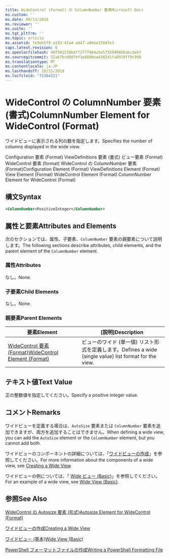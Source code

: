 ```yaml
---
title: WideControl (Format) の ColumnNumber 要素Microsoft Docs
ms.custom: ''
ms.date: 09/13/2016
ms.reviewer: ''
ms.suite: ''
ms.tgt_pltfrm: ''
ms.topic: article
ms.assetid: fe9eb5f9-a193-41a4-ad47-a96ba3f8d7e3
caps.latest.revision: 8
ms.openlocfilehash: 49f501538b8f72777984a5e575b999866abcdebf
ms.sourcegitcommit: 52a67bcd9d7bf3e8600ea4302d1fa8970ff9c998
ms.translationtype: MT
ms.contentlocale: ja-JP
ms.lasthandoff: 10/15/2019
ms.locfileid: "72364221"
---
```

# <a name="columnnumber-element-for-widecontrol-format"></a><span data-ttu-id="4fb0c-102">WideControl の ColumnNumber 要素 (書式)</span><span class="sxs-lookup"><span data-stu-id="4fb0c-102">ColumnNumber Element for WideControl (Format)</span></span>

<span data-ttu-id="4fb0c-103">ワイドビューに表示される列の数を指定します。</span><span class="sxs-lookup"><span data-stu-id="4fb0c-103">Specifies the number of columns displayed in the wide view.</span></span>

<span data-ttu-id="4fb0c-104">Configuration 要素 (Format) ViewDefinitions 要素 (書式) ビュー要素 (Format) WideControl 要素 (format) WideControl の ColumnNumber 要素 (Format)</span><span class="sxs-lookup"><span data-stu-id="4fb0c-104">Configuration Element (Format) ViewDefinitions Element (Format) View Element (Format) WideControl Element (Format) ColumnNumber Element for WideControl (Format)</span></span>

## <a name="syntax"></a><span data-ttu-id="4fb0c-105">構文</span><span class="sxs-lookup"><span data-stu-id="4fb0c-105">Syntax</span></span>

```xml
<ColumnNumber>PositiveInteger</ColumnNumber>
```

## <a name="attributes-and-elements"></a><span data-ttu-id="4fb0c-106">属性と要素</span><span class="sxs-lookup"><span data-stu-id="4fb0c-106">Attributes and Elements</span></span>

<span data-ttu-id="4fb0c-107">次のセクションでは、属性、子要素、`ColumnNumber` 要素の親要素について説明します。</span><span class="sxs-lookup"><span data-stu-id="4fb0c-107">The following sections describe attributes, child elements, and the parent element of the `ColumnNumber` element.</span></span>

### <a name="attributes"></a><span data-ttu-id="4fb0c-108">属性</span><span class="sxs-lookup"><span data-stu-id="4fb0c-108">Attributes</span></span>

<span data-ttu-id="4fb0c-109">なし。</span><span class="sxs-lookup"><span data-stu-id="4fb0c-109">None.</span></span>

### <a name="child-elements"></a><span data-ttu-id="4fb0c-110">子要素</span><span class="sxs-lookup"><span data-stu-id="4fb0c-110">Child Elements</span></span>

<span data-ttu-id="4fb0c-111">なし。</span><span class="sxs-lookup"><span data-stu-id="4fb0c-111">None.</span></span>

### <a name="parent-elements"></a><span data-ttu-id="4fb0c-112">親要素</span><span class="sxs-lookup"><span data-stu-id="4fb0c-112">Parent Elements</span></span>

|<span data-ttu-id="4fb0c-113">要素</span><span class="sxs-lookup"><span data-stu-id="4fb0c-113">Element</span></span>|<span data-ttu-id="4fb0c-114">[説明]</span><span class="sxs-lookup"><span data-stu-id="4fb0c-114">Description</span></span>|
|-------------|-----------------|
|[<span data-ttu-id="4fb0c-115">WideControl 要素 (Format)</span><span class="sxs-lookup"><span data-stu-id="4fb0c-115">WideControl Element (Format)</span></span>](./widecontrol-element-format.md)|<span data-ttu-id="4fb0c-116">ビューのワイド (単一値) リスト形式を定義します。</span><span class="sxs-lookup"><span data-stu-id="4fb0c-116">Defines a wide (single value) list format for the view.</span></span>|

## <a name="text-value"></a><span data-ttu-id="4fb0c-117">テキスト値</span><span class="sxs-lookup"><span data-stu-id="4fb0c-117">Text Value</span></span>

<span data-ttu-id="4fb0c-118">正の整数値を指定してください。</span><span class="sxs-lookup"><span data-stu-id="4fb0c-118">Specify a positive integer value.</span></span>

## <a name="remarks"></a><span data-ttu-id="4fb0c-119">コメント</span><span class="sxs-lookup"><span data-stu-id="4fb0c-119">Remarks</span></span>

<span data-ttu-id="4fb0c-120">ワイドビューを定義する場合は、`AutoSize` 要素または `ColumnNumber` 要素を追加できますが、両方を追加することはできません。</span><span class="sxs-lookup"><span data-stu-id="4fb0c-120">When defining a wide view, you can add the `AutoSize` element or the `ColumnNumber` element, but you cannot add both.</span></span>

<span data-ttu-id="4fb0c-121">ワイドビューのコンポーネントの詳細については、「[ワイドビューの作成](./creating-a-wide-view.md)」を参照してください。</span><span class="sxs-lookup"><span data-stu-id="4fb0c-121">For more information about the components of a wide view, see [Creating a Wide View](./creating-a-wide-view.md).</span></span>

<span data-ttu-id="4fb0c-122">ワイドビューの例については、「 [Wide ビュー (Basic)](./wide-view-basic.md)」を参照してください。</span><span class="sxs-lookup"><span data-stu-id="4fb0c-122">For an example of a wide view, see [Wide View (Basic)](./wide-view-basic.md).</span></span>

## <a name="see-also"></a><span data-ttu-id="4fb0c-123">参照</span><span class="sxs-lookup"><span data-stu-id="4fb0c-123">See Also</span></span>

[<span data-ttu-id="4fb0c-124">WideControl の Autosize 要素 (形式)</span><span class="sxs-lookup"><span data-stu-id="4fb0c-124">Autosize Element for WideControl (Format)</span></span>](./autosize-element-for-widecontrol-format.md)

[<span data-ttu-id="4fb0c-125">ワイドビューの作成</span><span class="sxs-lookup"><span data-stu-id="4fb0c-125">Creating a Wide View</span></span>](./creating-a-wide-view.md)

[<span data-ttu-id="4fb0c-126">ワイドビュー (基本)</span><span class="sxs-lookup"><span data-stu-id="4fb0c-126">Wide View (Basic)</span></span>](./wide-view-basic.md)

[<span data-ttu-id="4fb0c-127">PowerShell フォーマットファイルの作成</span><span class="sxs-lookup"><span data-stu-id="4fb0c-127">Writing a PowerShell Formatting File</span></span>](./writing-a-powershell-formatting-file.md)
